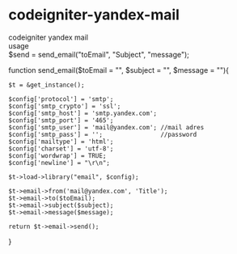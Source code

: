 # codeigniter-yandex-mail
codeigniter yandex mail <br/>
usage <br/>
$send = send_email("toEmail", "Subject", "message");

function send_email($toEmail = "", $subject = "", $message = ""){
    
    $t = &get_instance();

    $config['protocol'] = 'smtp';
    $config['smtp_crypto'] = 'ssl';
    $config['smtp_host'] = 'smtp.yandex.com';
    $config['smtp_port'] = '465';
    $config['smtp_user'] = 'mail@yandex.com'; //mail adres
    $config['smtp_pass'] = '';                //password
    $config['mailtype'] = 'html';
    $config['charset'] = 'utf-8';
    $config['wordwrap'] = TRUE;
    $config['newline'] = "\r\n";

    $t->load->library("email", $config);
    
    $t->email->from('mail@yandex.com', 'Title');
    $t->email->to($toEmail);
    $t->email->subject($subject);
    $t->email->message($message);

    return $t->email->send();

}



